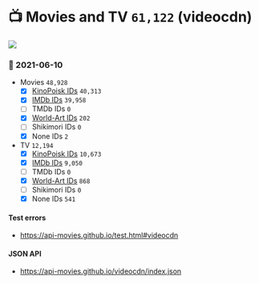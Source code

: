 # :tv: Movies and TV `61,122` (videocdn)

<a href="https://API-Movies.github.io"><img src="https://API-Movies.github.io/banner.png?cache"></a>

### :date: 2021-06-10
- Movies `48,928`
  - [x] <a href="https://API-Movies.github.io/videocdn/movie_kinopoisk_ids.json">KinoPoisk IDs</a> `40,313`
  - [x] <a href="https://API-Movies.github.io/videocdn/movie_imdb_ids.json">IMDb IDs</a> `39,958`
  - [ ] TMDb IDs `0`
  - [x] <a href="https://API-Movies.github.io/videocdn/movie_world_art_ids.json">World-Art IDs</a> `202`
  - [ ] Shikimori IDs `0`
  - [x] None IDs `2`
- TV `12,194`
  - [x] <a href="https://API-Movies.github.io/videocdn/tv_kinopoisk_ids.json">KinoPoisk IDs</a> `10,673`
  - [x] <a href="https://API-Movies.github.io/videocdn/tv_imdb_ids.json">IMDb IDs</a> `9,050`
  - [ ] TMDb IDs `0`
  - [x] <a href="https://API-Movies.github.io/videocdn/tv_world_art_ids.json">World-Art IDs</a> `868`
  - [ ] Shikimori IDs `0`
  - [x] None IDs `541`
#### Test errors
- <a href='https://api-movies.github.io/test.html#videocdn'>https://api-movies.github.io/test.html#videocdn</a>
#### JSON API
- <a href='https://api-movies.github.io/videocdn/index.json'>https://api-movies.github.io/videocdn/index.json</a>
